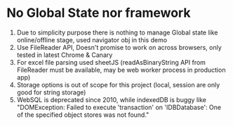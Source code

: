 # No Global State nor framework

1. Due to simplicity purpose there is nothing to manage Global state like online/offline stage, used navigator obj in this demo 
2. Use FileReader API, Doesn't promise to work on across browsers, only tested in latest Chrome & Canary
3. For excel file parsing used sheetJS (readAsBinaryString API from FileReader must be available, may be web worker process in production app)
4. Storage options is out of scope for this project (local, session are only good for string storage)
5. WebSQL is deprecated since 2010, while indexedDB is buggy like "DOMException: Failed to execute 'transaction' on 'IDBDatabase': One of the specified object stores was not found."